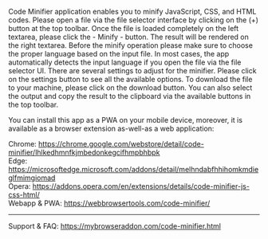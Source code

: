 Code Minifier application enables you to minify JavaScript, CSS, and HTML codes. Please open a file via the file selector interface by clicking on the (+) button at the top toolbar. Once the file is loaded completely on the left textarea, please click the - Minify - button. The result will be rendered on the right textarea. Before the minify operation please make sure to choose the proper language based on the input file. In most cases, the app automatically detects the input language if you open the file via the file selector UI. There are several settings to adjust for the minifier. Please click on the settings button to see all the available options. To download the file to your machine, please click on the download button. You can also select the output and copy the result to the clipboard via the available buttons in the top toolbar.

You can install this app as a PWA on your mobile device, moreover, it is available as a browser extension as-well-as a web application:

Chrome: https://chrome.google.com/webstore/detail/code-minifier/lhlkedhmnfkjmbedonkegcifhmpbhbpk  
Edge: https://microsoftedge.microsoft.com/addons/detail/melhndabfhhihomkmdieglfmimgiomad  
Opera: https://addons.opera.com/en/extensions/details/code-minifier-js-css-html/  
Webapp & PWA: https://webbrowsertools.com/code-minifier/  

--------------------------------------------------------------  

Support & FAQ: https://mybrowseraddon.com/code-minifier.html  
